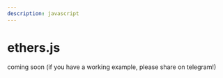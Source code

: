 ```yaml
---
description: javascript
---
```


# ethers.js

coming soon (if you have a working example, please share on telegram!)
